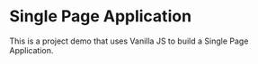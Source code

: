 

# Single Page Application

This is a project demo that uses Vanilla JS to build a Single Page Application.

